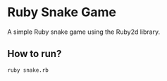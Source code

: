 # Ruby Snake Game

A simple Ruby snake game using the Ruby2d library.

## How to run?

```sh
ruby snake.rb
```
